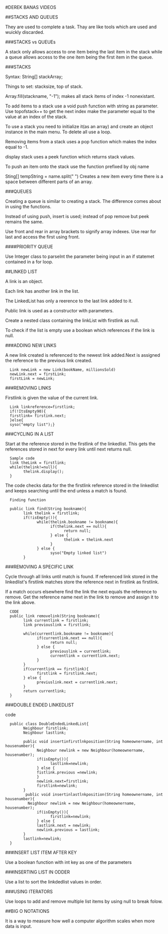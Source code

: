 #DEREK BANAS VIDEOS

##STACKS AND QUEUES

They are used to complete a task. Thay are like tools which are used and wuickly discarded.

###STACKS vs QUEUEs

A stack only allows access to one item being the last item in the stack while a queue allows access to the
one item being the first item in the queue.

###STACKS

Syntax: String[] stackArray;

Things to set: stacksize, top of stack.

Array.fill(stackname, "-1"); makes all stack items of index -1 nonexistant.

To add items to a stack use a void push function with string as parameter. Use topofstack++ to get the next index 
make the parameter equal to the value at an index of the stack.

To use a stack you need to initialize it(as an array) and create an object instance in the main menu.
To delete all use a loop.

Removing items from a stack uses a pop function which makes the index equal to -1.

display stack uses a peek function which returns stack values.

To push an item onto the stack use the function prefixed by obj name

Sting[] tempString = name.split(" ") Creates a new item every time there is a space between different parts of an array.

###QUEUES

Creating a queue is similar to creating a stack. The difference comes about in using the functions.

Instead of using push, insert is used; instead of pop remove  but peek remains the same.

Use front and rear in array brackets to signify array indexes. Use rear for last and access the first using front.

####PRIORITY QUEUE

Use Integer class to parseInt the parameter being input in an if statemet contained in a for loop.

##LINKED LIST

A link is an object.

Each link has another link in the list.

The LinkedList has only a reerence to the last link added to it.

Public link is used as a constructor  with parameters.

Create a nested class containing the linkList with firstlink as null.

To check if the list is empty use a boolean which references if the link is null.

###ADDING NEW LINKS

A new link created is referenced to the newest link added.Next is assigned the reference to the previous link created.

      Link newLink = new Link(bookName, millionsSold)
      newLink.next = firstLink;
      firstLink = newLink;
      
###REMOVING LINKS

Firstlink is given the value of the current link.

      Link linkreference=firstlink;
      if(!ItsEmpty90){
      firstlink= firstink.next;
      }else{
      syso("empty list");}
      
###CYCLING IN A LIST

Start at the reference stored in the firstlink of the linkedlist. This gets
the references stored in next for every link until next returns null.

      Sample code
      link theLink = firstlink;
      while(thelink!=null){
            thelink.display();
      }
      
The code checks data for the the firstlink reference stored in the linkedlist
and keeps searching until the end unless a match is found.

      Finding function
      
      public link find(String bookname){
            link thelink = firstlink;
            if(!isEmpty()){
                  while(thelink.bookname != bookname){
                        if(thelink.next == null){
                              return null;
                        } else {
                              thelink = thelink.next
                        }
                  } else {
                        syso("Empty linked list")
            }
            
###REMOVING A SPECIFIC LINK

Cycle through all links until match is found. If referenced link stored in the 
linkedlist's firstlink matches store the reference next in firstlink as firstlink.

If a match occurs elsewhere find the link the next equals the reference to remove.
Get the reference name next in the link to remove and assign it to the link above.

      CODE
      public link removelink(String bookname){
            link currentlink = firstlink;
            link previouslink = firstlink;
            
            while(currentlink.bookname != bookname){
                  if(currentlink.next == null){
                        return null;
                  } else {
                        previouslink = currentlink;
                        currentlink = currentlink.next;
                  }
            }
            if(currentlink == firstlink){
                  firstlink = firstlink.next;
            } else {
                  previuslink.next = currentlink.next;
            }
            return currentlink;
      }
      
###DOUBLE ENDED LINKEDLIST

code

      public class DoubleEndedLinkedList{
            Neighbour firstlink;
            Neighbour lastlink;
            
            public void insertinfirstlnkposition(String homeownername, int housenumber){
                  Neighbour newlink = new Neighbour(homeownername, housenumber);
                  if(isEmpty()){
                        lastlink=newlink;
                  } else {
                  fistlink.previous =newlink;
                  }
                  newlink.next=firstlink;
                  firstlink=newlink;
            }
             public void insertinlastlnkposition(String homeownername, int housenumber){
              Neighbour newlink = new Neighbour(homeownername, housenumber);
                  if(isEmpty()){
                        firstlink=newlink;
                  } else {
                  lastlink.next = newlink;
                  newlink.previous = lastlink;
            }
            lastlink=newlink;
      }

###INSERT LIST ITEM AFTER KEY

Use a boolean function with int key as one of the parameters

###INSERTING LIST IN ODDER

Use a list to sort the linkdedlist values in order.

###USING ITERATORS

Use loops to add and remove multiple list items by using null to break folow.

##BIG O NOTATIONS

It is a way to measure how well a computer algorithm scales when more data is input.
